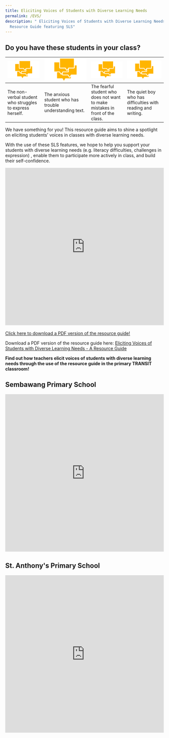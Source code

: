```yaml
---
title: Eliciting Voices of Students with Diverse Learning Needs
permalink: /EVS/
description: " Eliciting Voices of Students with Diverse Learning Needs - A
  Resource Guide featuring SLS"
---
```


## Do you have these students in your class?


| ![](/images/EVSo.png) | ![](/images/EVSo.png) |![](/images/EVSo.png) | ![](/images/EVSo.png) |
| -------- | -------- | -------- | -------- |
| The non-verbal student who struggles to express herself.|The anxious student&nbsp;who has trouble understanding text.|The fearful student who does not want to make mistakes in front of the class.|The quiet boy who has difficulties with reading and writing.|

We have something for you! This resource guide aims to shine a spotlight on eliciting students’ voices in classes with diverse learning needs.&nbsp;

With the use of these SLS features, we hope to help you support your students with diverse learning needs (e.g. literacy difficulties, challenges in expression) , enable them to participate more actively in class, and build their self-confidence.

<iframe allowfullscreen="true" height="500" width="100%" frameborder="0" src="https://docs.google.com/presentation/d/e/2PACX-1vQgyzVXnNSqmorG9rblCb0Nc3bvrsQauwsNhXNujn_A8vSy1xol7MkKPeoXffodbw/embed?start=false&amp;loop=true&amp;delayms=10000"></iframe>

[Click here to download a PDF version of the resource guide!](https://for.edu.sg/evs)

Download a PDF version of the resource guide here: [Eliciting Voices of Students with Diverse Learning Needs - A Resource Guide](/files/Eliciting%20Voices%20of%20Students%20with%20Diverse%20Learning%20Needs%20-%20A%20Resource%20Guide.pdf)



**Find out how teachers elicit voices of students with diverse learning needs through the use of the resource guide in the primary TRANSIT classroom!**

## Sembawang Primary School
<iframe allowfullscreen="" allow="accelerometer; autoplay; clipboard-write; encrypted-media; gyroscope; picture-in-picture" frameborder="0" title="YouTube video player" src="https://www.youtube.com/embed/rK1Bn_mAkfY" height="500" width="100%"></iframe>

## St. Anthony's Primary School
<iframe allowfullscreen="" allow="accelerometer; autoplay; clipboard-write; encrypted-media; gyroscope; picture-in-picture" frameborder="0" title="YouTube video player" src="https://www.youtube.com/embed/dDyf9ekgT-E" height="500" width="100%"></iframe>